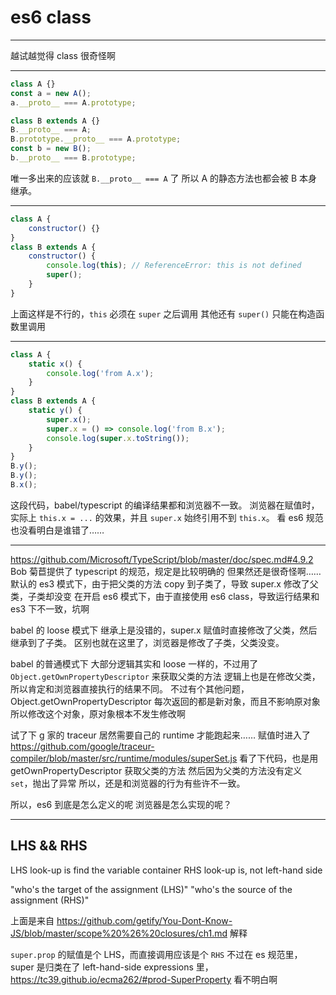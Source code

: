 # es6 class

---

越试越觉得 class 很奇怪啊

---

```js
class A {}
const a = new A();
a.__proto__ === A.prototype;

class B extends A {}
B.__proto__ === A;
B.prototype.__proto__ === A.prototype;
const b = new B();
b.__proto__ === B.prototype;
```

唯一多出来的应该就 `B.__proto__ === A` 了
所以 A 的静态方法也都会被 B 本身继承。

---

```js
class A {
	constructor() {}
}
class B extends A {
	constructor() {
		console.log(this); // ReferenceError: this is not defined
		super();
	}
}
```

上面这样是不行的，`this` 必须在 `super` 之后调用
其他还有 `super()` 只能在构造函数里调用

---

```js
class A {
	static x() {
		console.log('from A.x');
	}
}
class B extends A {
	static y() {
		super.x();
		super.x = () => console.log('from B.x');
		console.log(super.x.toString());
	}
}
B.y();
B.y();
B.x();
```

这段代码，babel/typescript 的编译结果都和浏览器不一致。
浏览器在赋值时，实际上 `this.x = ...` 的效果，并且 `super.x` 始终引用不到 `this.x`。
看 es6 规范也没看明白是谁错了……

---

https://github.com/Microsoft/TypeScript/blob/master/doc/spec.md#4.9.2
Bob 菊苣提供了 typescript 的规范，规定是比较明确的
但果然还是很奇怪啊……
默认的 es3 模式下，由于把父类的方法 copy 到子类了，导致 super.x 修改了父类，子类却没变
在开启 es6 模式下，由于直接使用 es6 class，导致运行结果和 es3 下不一致，坑啊

babel 的 loose 模式下
继承上是没错的，super.x 赋值时直接修改了父类，然后继承到了子类。
区别也就在这里了，浏览器是修改了子类，父类没变。

babel 的普通模式下
大部分逻辑其实和 loose 一样的，不过用了 `Object.getOwnPropertyDescriptor` 来获取父类的方法
逻辑上也是在修改父类，所以肯定和浏览器直接执行的结果不同。
不过有个其他问题，Object.getOwnPropertyDescriptor 每次返回的都是新对象，而且不影响原对象
所以修改这个对象，原对象根本不发生修改啊

试了下 g 家的 traceur
居然需要自己的 runtime 才能跑起来……
赋值时进入了 https://github.com/google/traceur-compiler/blob/master/src/runtime/modules/superSet.js
看了下代码，也是用 getOwnPropertyDescriptor 获取父类的方法
然后因为父类的方法没有定义 `set`，抛出了异常
所以，还是和浏览器的行为有些许不一致。

所以，es6 到底是怎么定义的呢
浏览器是怎么实现的呢？

---

## LHS && RHS

LHS look-up is find the variable container
RHS look-up is, not left-hand side

"who's the target of the assignment (LHS)"
"who's the source of the assignment (RHS)"

上面是来自 https://github.com/getify/You-Dont-Know-JS/blob/master/scope%20%26%20closures/ch1.md 解释

`super.prop` 的赋值是个 LHS，而直接调用应该是个 `RHS`
不过在 es 规范里，super 是归类在了 left-hand-side expressions 里，https://tc39.github.io/ecma262/#prod-SuperProperty
看不明白啊
